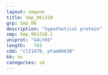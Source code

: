 ```yaml
---
layout: smgene
title: Smp_061310
grp: Smp_06
description: "hypothetical protein"
smp: Smp_061310.1
uniprot: "G4LY69"
length:   783
cdd: "cl21470, pfam09430"
kk: ns
categories: sm
---
```

